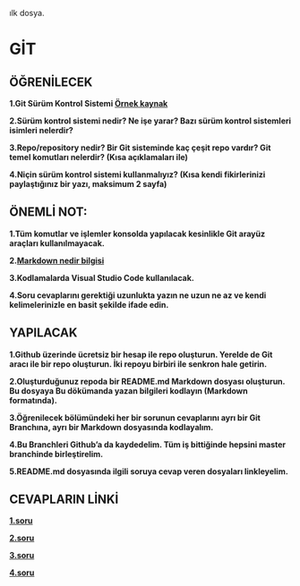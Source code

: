 ılk dosya.
# GİT
## ÖĞRENİLECEK

**1.Git Sürüm Kontrol Sistemi [Örnek kaynak](https://www.youtube.com/watch?v=uncrCoLiq-g&list=PLHN6JcK509bOrevTCFrSMeAfBtuib4Gpg )**

**2.Sürüm kontrol sistemi nedir? Ne işe yarar? Bazı sürüm kontrol sistemleri isimleri nelerdir?**

**3.Repo/repository nedir? Bir Git sisteminde kaç çeşit repo vardır?
Git temel komutları nelerdir? (Kısa açıklamaları ile)**

**4.Niçin sürüm kontrol sistemi kullanmalıyız? (Kısa kendi fikirlerinizi paylaştığınız bir yazı, maksimum 2 sayfa)**

## ÖNEMLİ NOT: 
**1.Tüm komutlar ve işlemler konsolda yapılacak kesinlikle Git arayüz araçları kullanılmayacak.**

**2.[Markdown nedir bilgisi](https://www.youtube.com/watch?v=WuVbtita3TY )**

**3.Kodlamalarda Visual Studio Code kullanılacak.**

**4.Soru cevaplarını gerektiği uzunlukta yazın ne uzun ne az ve kendi kelimelerinizle en basit şekilde ifade edin.**



## YAPILACAK

**1.Github üzerinde ücretsiz bir hesap ile repo oluşturun. Yerelde de Git aracı ile bir repo oluşturun. İki repoyu birbiri ile senkron hale getirin.**

**2.Oluşturduğunuz repoda bir README.md Markdown dosyası oluşturun. Bu dosyaya Bu dökümanda yazan bilgileri kodlayın (Markdown formatında).**

**3.Öğrenilecek bölümündeki her bir sorunun cevaplarını ayrı bir Git Branchına, ayrı bir Markdown dosyasında kodlayalım.**

**4.Bu Branchleri Github’a da kaydedelim. Tüm iş bittiğinde hepsini master branchinde birleştirelim.**

**5.README.md dosyasında ilgili soruya cevap veren dosyaları linkleyelim.**
## CEVAPLARIN LİNKİ


**[1.soru](https://github.com/Sueda-Bayrak/git-2/blob/master/1.sorudal.md)**

**[2.soru](https://github.com/Sueda-Bayrak/git-2/blob/master/2.sorudal.md)**

**[3.soru](https://github.com/Sueda-Bayrak/git-2/blob/master/3.sorudal.md)**

**[4.soru](https://github.com/Sueda-Bayrak/git-2/blob/master/4.sorudal.md)**
